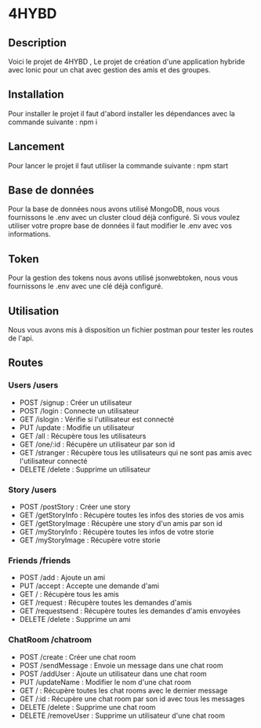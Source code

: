 # 4HYBD

## Description
Voici le projet de 4HYBD , Le projet de création d'une application hybride avec Ionic pour un chat avec gestion des amis et des groupes.

## Installation
Pour installer le projet il faut d'abord installer les dépendances avec la commande suivante :
npm i

## Lancement
Pour lancer le projet il faut utiliser la commande suivante :
npm start

## Base de données
Pour la base de données nous avons utilisé MongoDB, nous vous fournissons le .env avec un cluster cloud déjà configuré.
Si vous voulez utiliser votre propre base de données il faut modifier le .env avec vos informations.

## Token
Pour la gestion des tokens nous avons utilisé jsonwebtoken, nous vous fournissons le .env avec une clé déjà configuré.

## Utilisation
Nous vous avons mis à disposition un fichier postman pour tester les routes de l'api.

## Routes
### Users /users
- POST /signup : Créer un utilisateur
- POST /login : Connecte un utilisateur
- GET /islogin : Vérifie si l'utilisateur est connecté
- PUT /update : Modifie un utilisateur
- GET /all : Récupère tous les utilisateurs
- GET /one/:id : Récupère un utilisateur par son id
- GET /stranger : Récupère tous les utilisateurs qui ne sont pas amis avec l'utilisateur connecté
- DELETE /delete : Supprime un utilisateur

### Story /users
- POST /postStory : Créer une story
- GET /getStoryInfo : Récupère toutes les infos des stories de vos amis
- GET /getStoryImage : Récupère une story d'un amis par son id
- GET /myStoryInfo : Récupère toutes les infos de votre storie
- GET /myStoryImage : Récupère votre storie


### Friends /friends
- POST /add : Ajoute un ami
- PUT /accept : Accepte une demande d'ami
- GET / : Récupère tous les amis
- GET /request : Récupère toutes les demandes d'amis
- GET /requestsend : Récupère toutes les demandes d'amis envoyées
- DELETE /delete : Supprime un ami

### ChatRoom /chatroom
- POST /create : Créer une chat room
- POST /sendMessage : Envoie un message dans une chat room
- POST /addUser : Ajoute un utilisateur dans une chat room
- PUT /updateName : Modifier le nom d'une chat room
- GET / : Récupère toutes les chat rooms avec le dernier message
- GET /:id : Récupère une chat room par son id avec tous les messages
- DELETE /delete : Supprime une chat room
- DELETE /removeUser : Supprime un utilisateur d'une chat room


